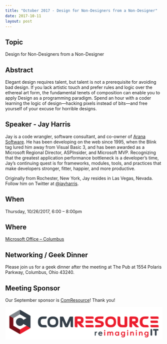 ```yaml
---
title: "October 2017 - Design for Non-Designers from a Non-Designer"
date: 2017-10-11
layout: post
---
```


## Topic

Design for Non-Designers from a Non-Designer

## Abstract

Elegant design requires talent, but talent is not a prerequisite for avoiding bad design. If you lack artistic touch and prefer rules and logic over the ethereal art form, the fundamental tenets of composition can enable you to apply Design as a programming paradigm. Spend an hour with a coder learning the logic of design—hacking pixels instead of bits—and free yourself of your excuse for horrible designs.

## Speaker - Jay Harris

Jay is a code wrangler, software consultant, and co-owner of [Arana Software](http://aranasoft.com). He has been developing on the web since 1995, when the Blink tag lured him away from Visual Basic 3, and has been awarded as a Microsoft Regional Director, ASPInsider, and Microsoft MVP. Recognizing that the greatest application performance bottleneck is a developer’s time, Jay’s continuing quest is for frameworks, modules, tools, and practices that make developers stronger, fitter, happier, and more productive.

Originally from Rochester, New York, Jay resides in Las Vegas, Nevada. Follow him on Twitter at [@jayharris](https://twitter.com/jayharris).

## When

Thursday, 10/26/2017, 6:00 – 8:00pm

## Where

[Microsoft Office – Columbus](http://maps.google.com/maps?f=q&amp;hl=en&amp;q=8800+Lyra+Dr.+Columbus,+OH+43240&amp;om=1)

## Networking / Geek Dinner

Please join us for a geek dinner after the meeting at The Pub at 1554 Polaris Parkway, Columbus, Ohio 43240.

## Meeting Sponsor

Our September sponsor is [ComResource](http://comresource.com/)! Thank you!

[![ComResource](/images/sponsors/ComResource.jpg)](http://comresource.com/)
